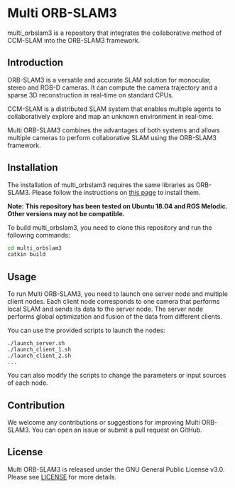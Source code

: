 # Multi ORB-SLAM3

multi_orbslam3 is a repository that integrates the collaborative method of CCM-SLAM into the ORB-SLAM3 framework.

## Introduction

ORB-SLAM3 is a versatile and accurate SLAM solution for monocular, stereo and RGB-D cameras. It can compute the camera trajectory and a sparse 3D reconstruction in real-time on standard CPUs.

CCM-SLAM is a distributed SLAM system that enables multiple agents to collaboratively explore and map an unknown environment in real-time.

Multi ORB-SLAM3 combines the advantages of both systems and allows multiple cameras to perform collaborative SLAM using the ORB-SLAM3 framework.

## Installation

The installation of multi_orbslam3 requires the same libraries as ORB-SLAM3. Please follow the instructions on [this page](https://github.com/UZ-SLAMLab/ORB_SLAM3#1-prerequisites) to install them.

**Note: This repository has been tested on Ubuntu 18.04 and ROS Melodic. Other versions may not be compatible.**

To build multi_orbslam3, you need to clone this repository and run the following commands:

```bash
cd multi_orbslam3 
catkin build

```
## Usage

To run Multi ORB-SLAM3, you need to launch one server node and multiple client nodes. Each client node corresponds to one camera that performs local SLAM and sends its data to the server node. The server node performs global optimization and fusion of the data from different clients.

You can use the provided scripts to launch the nodes:

```
./launch_server.sh 
./launch_client_1.sh 
./launch_client_2.sh
...
```

You can also modify the scripts to change the parameters or input sources of each node.

## Contribution

We welcome any contributions or suggestions for improving Multi ORB-SLAM3. You can open an issue or submit a pull request on GitHub.

## License

Multi ORB-SLAM3 is released under the GNU General Public License v3.0. Please see [LICENSE](https://github.com/UZ-SLAMLab/ORB_SLAM3/blob/master/License-gpl.txt) for more details.
